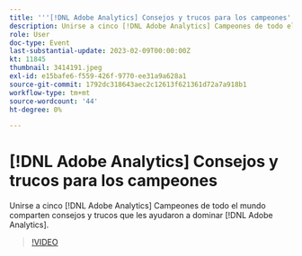 ```yaml
---
title: '''[!DNL Adobe Analytics] Consejos y trucos para los campeones'
description: Unirse a cinco [!DNL Adobe Analytics] Campeones de todo el mundo comparten consejos y trucos que les ayudaron a dominar [!DNL Adobe Analytics].
role: User
doc-type: Event
last-substantial-update: 2023-02-09T00:00:00Z
kt: 11845
thumbnail: 3414191.jpeg
exl-id: e15bafe6-f559-426f-9770-ee31a9a628a1
source-git-commit: 1792dc318643aec2c12613f621361d72a7a918b1
workflow-type: tm+mt
source-wordcount: '44'
ht-degree: 0%

---
```


# [!DNL Adobe Analytics] Consejos y trucos para los campeones

Unirse a cinco [!DNL Adobe Analytics] Campeones de todo el mundo comparten consejos y trucos que les ayudaron a dominar [!DNL Adobe Analytics].

>[!VIDEO](https://video.tv.adobe.com/v/3414191/?quality=12&learn=on)
